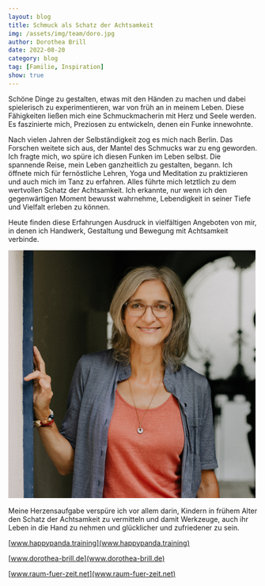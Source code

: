 ```yaml
---
layout: blog
title: Schmuck als Schatz der Achtsamkeit
img: /assets/img/team/doro.jpg
author: Dorothea Brill
date: 2022-08-20
category: blog
tag: [Familie, Inspiration]
show: true
---
```


Schöne Dinge zu gestalten, etwas mit den Händen zu machen und dabei spielerisch zu experimentieren, war von früh an in meinem Leben. Diese Fähigkeiten ließen mich eine Schmuckmacherin mit Herz und Seele werden. Es faszinierte mich, Preziosen zu entwickeln, denen ein Funke innewohnte.

Nach vielen Jahren der Selbständigkeit zog es mich nach Berlin. Das Forschen weitete sich aus, der Mantel des Schmucks war zu eng geworden. Ich fragte mich, wo spüre ich diesen Funken im Leben selbst. Die spannende Reise, mein Leben ganzheitlich zu gestalten, begann. Ich öffnete mich für fernöstliche Lehren, Yoga und Meditation zu praktizieren und auch mich im Tanz zu erfahren. Alles führte mich letztlich zu dem wertvollen Schatz der Achtsamkeit. Ich erkannte, nur wenn ich den gegenwärtigen Moment bewusst wahrnehme, Lebendigkeit in seiner Tiefe und Vielfalt erleben zu können.

Heute finden diese Erfahrungen Ausdruck in vielfältigen Angeboten von mir, in denen ich Handwerk, Gestaltung und Bewegung mit Achtsamkeit verbinde.

<img class="img-thumbnail" alt="Cover" src="/assets/img/team/doro.jpg">

Meine Herzensaufgabe verspüre ich vor allem darin, Kindern in frühem Alter den Schatz der Achtsamkeit zu vermitteln und damit Werkzeuge, auch ihr Leben in die Hand zu nehmen und glücklicher und zufriedener zu sein.

[www.happypanda.training](www.happypanda.training)

[www.dorothea-brill.de](www.dorothea-brill.de)

[www.raum-fuer-zeit.net](www.raum-fuer-zeit.net)

